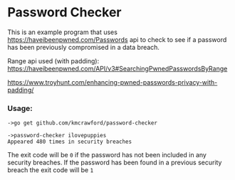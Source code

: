 <h1>Password Checker</h1>

This is an example program that uses https://haveibeenpwned.com/Passwords api to check to see if a password has been previously compromised in a data breach.

Range api used (with padding):
https://haveibeenpwned.com/API/v3#SearchingPwnedPasswordsByRange

https://www.troyhunt.com/enhancing-pwned-passwords-privacy-with-padding/

<h3>Usage:</h3>

```
->go get github.com/kmcrawford/password-checker

->password-checker ilovepuppies
Appeared 480 times in security breaches
```

The exit code will be `0` if the password has not been included in any security breaches.  If the password has been found in a previous security breach the exit code will be `1`
